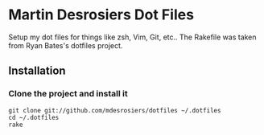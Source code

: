 # Martin Desrosiers Dot Files

Setup my dot files for things like zsh, Vim, Git, etc.. The Rakefile was taken from Ryan Bates's dotfiles project.

## Installation

### Clone the project and install it

    git clone git://github.com/mdesrosiers/dotfiles ~/.dotfiles
    cd ~/.dotfiles
    rake

